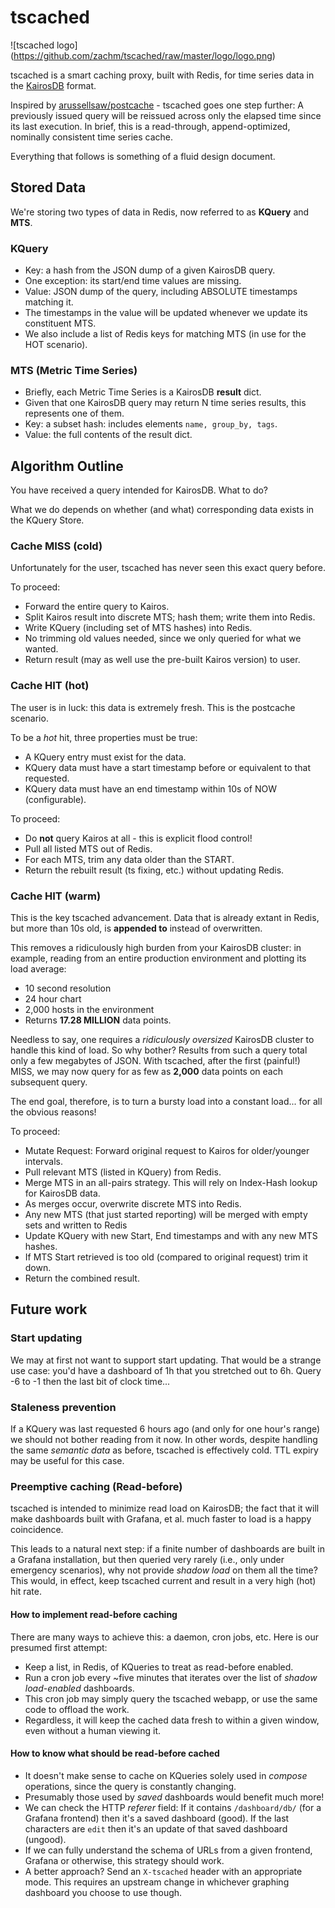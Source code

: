 # tscached

![tscached logo]
(https://github.com/zachm/tscached/raw/master/logo/logo.png)

tscached is a smart caching proxy, built with Redis, for time series data in the [KairosDB](https://kairosdb.github.io/) format.

Inspired by [arussellsaw/postcache](https://github.com/arussellsaw/postcache) - tscached goes one
step further: A previously issued query will be reissued across only the elapsed time since its
last execution. In brief, this is a read-through, append-optimized, nominally consistent time
series cache.

Everything that follows is something of a fluid design document.

## Stored Data

We're storing two types of data in Redis, now referred to as **KQuery** and **MTS**.

### KQuery
- Key: a hash from the JSON dump of a given KairosDB query.
- One exception: its start/end time values are missing.
- Value: JSON dump of the query, including ABSOLUTE timestamps matching it.
- The timestamps in the value will be updated whenever we update its constituent MTS.
- We also include a list of Redis keys for matching MTS (in use for the HOT scenario).

### MTS (Metric Time Series)
- Briefly, each Metric Time Series is a KairosDB **result** dict.
- Given that one KairosDB query may return N time series results, this represents one of them.
- Key: a subset hash: includes elements `name, group_by, tags`.
- Value: the full contents of the result dict.

## Algorithm Outline

You have received a query intended for KairosDB. What to do?

What we do depends on whether (and what) corresponding data exists in the KQuery Store.

### Cache MISS (cold)
Unfortunately for the user, tscached has never seen this exact query before.

To proceed:
- Forward the entire query to Kairos.
- Split Kairos result into discrete MTS; hash them; write them into Redis.
- Write KQuery (including set of MTS hashes) into Redis.
- No trimming old values needed, since we only queried for what we wanted.
- Return result (may as well use the pre-built Kairos version) to user.

### Cache HIT (hot)
The user is in luck: this data is extremely fresh. This is the postcache scenario.

To be a *hot* hit, three properties must be true:
- A KQuery entry must exist for the data.
- KQuery data must have a start timestamp before or equivalent to that requested.
- KQuery data must have an end timestamp within 10s of NOW (configurable).

To proceed:
- Do **not** query Kairos at all - this is explicit flood control!
- Pull all listed MTS out of Redis.
- For each MTS, trim any data older than the START.
- Return the rebuilt result (ts fixing, etc.) without updating Redis.


### Cache HIT (warm)
This is the key tscached advancement. Data that is already extant in Redis, but more
than 10s old, is **appended to** instead of overwritten.

This removes a ridiculously high burden from your KairosDB cluster: in example, reading
from an entire production environment and plotting its load average:

- 10 second resolution
- 24 hour chart
- 2,000 hosts in the environment
- Returns **17.28 MILLION** data points.

Needless to say, one requires a *ridiculously oversized* KairosDB cluster to handle
this kind of load. So why bother? Results from such a query total only a few megabytes
of JSON. With tscached, after the first (painful!) MISS, we may now query for as few as
**2,000** data points on each subsequent query.

The end goal, therefore, is to turn a bursty load into a constant load... for all the obvious
reasons!

To proceed:
- Mutate Request: Forward original request to Kairos for older/younger intervals.
- Pull relevant MTS (listed in KQuery) from Redis.
- Merge MTS in an all-pairs strategy. This will rely on Index-Hash lookup for KairosDB data.
- As merges occur, overwrite discrete MTS into Redis.
- Any new MTS (that just started reporting) will be merged with empty sets and written to Redis
- Update KQuery with new Start, End timestamps and with any new MTS hashes.
- If MTS Start retrieved is too old (compared to original request) trim it down.
- Return the combined result.


## Future work

### Start updating
We may at first not want to support start updating. That would be a strange use
case: you'd have a dashboard of 1h that you stretched out to 6h. Query -6 to -1 then the
last bit of clock time...

### Staleness prevention
If a KQuery was last requested 6 hours ago (and only for one hour's range) we should
not bother reading from it now. In other words, despite handling the same *semantic data*
as before, tscached is effectively cold. TTL expiry may be useful for this case.

### Preemptive caching (Read-before)
tscached is intended to minimize read load on KairosDB; the fact that it will make
dashboards built with Grafana, et al. much faster to load is a happy coincidence.

This leads to a natural next step: if a finite number of dashboards are built in a Grafana
installation, but then queried very rarely (i.e., only under emergency scenarios), why not
provide *shadow load* on them all the time? This would, in effect, keep tscached current and
result in a very high (hot) hit rate.

#### How to implement read-before caching
There are many ways to achieve this: a daemon, cron jobs, etc. Here is our presumed first attempt:
- Keep a list, in Redis, of KQueries to treat as read-before enabled.
- Run a cron job every ~five minutes that iterates over the list of *shadow load-enabled* dashboards.
- This cron job may simply query the tscached webapp, or use the same code to offload the work.
- Regardless, it will keep the cached data fresh to within a given window, even without a human viewing it.

#### How to know what should be read-before cached
- It doesn't make sense to cache on KQueries solely used in *compose* operations, since the query is constantly changing.
- Presumably those used by *saved* dashboards would benefit much more!
- We can check the HTTP *referer* field: If it contains `/dashboard/db/` (for a Grafana frontend) then it's a saved dashboard (good). If the last characters are `edit` then it's an update of that saved dashboard (ungood).
- If we can fully understand the schema of URLs from a given frontend, Grafana or otherwise, this strategy should work.
- A better approach? Send an `X-tscached` header with an appropriate mode. This requires an upstream change in whichever graphing dashboard you choose to use though.

